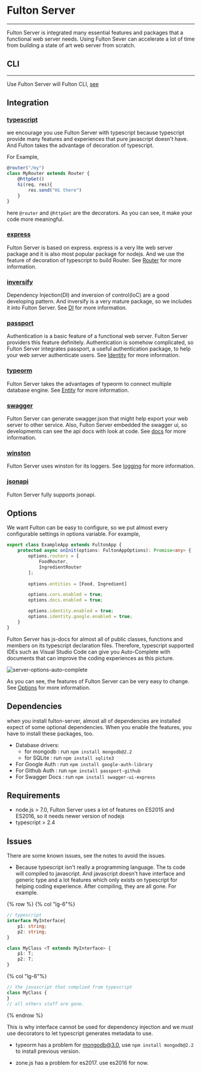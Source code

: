 # Fulton Server

---

Fulton Server is integrated many essential features and packages that a functional web server needs. Using Fulton Sever can accelerate a lot of time from building a state of art web server from scratch. 

## CLI
---
Use Fulton Server will Fulton CLI, [see](https://www.npmjs.com/package/fulton-cli)

## Integration

### [typescript](https://typescriptlang.org/)

we encourage you use Fulton Server with typescript because typescript provide many features and experiences that pure javascript doesn't have. And Fulton takes the advantage of decoration of typescript. 

For Example, 
``` typescript
@router("/my")
class MyRouter extends Router {
    @httpGet()
    hi(req, res){
        res.send("Hi there")
    }
}
```
here `@router` and `@httpGet` are the decorators. As you can see, it make your code more meaningful.

### [express](https://expressjs.com/) 

Fulton Server is based on express. express is a very lite web server package and it is also most popular package for nodejs. And we use the feature of decoration of typescript to build Router. See [Router](https://swarmnyc.gitbooks.io/fulton/content/features/router.html) for more information.


### [inversify](http://inversify.io/) 

Dependency Injection(DI) and inversion of control(IoC) are a good developing pattern. And inversify is a very mature package, so we includes it into Fulton Server. See [DI](https://swarmnyc.gitbooks.io/fulton/content/features/di.html) for more information.

### [passport](http://www.passportjs.org/)

Authentication is a basic feature of a functional web server. Fulton Server providers this feature definitely. Authentication is somehow complicated, so Fulton Server integrates passport, a useful authentication package, to help your web server authenticate users. See [Identity](https://swarmnyc.gitbooks.io/fulton/content/identity.html) for more information.

### [typeorm](http://typeorm.io)

Fulton Server takes the advantages of typeorm to connect multiple database engine. See [Entity](https://swarmnyc.gitbooks.io/fulton/content/features/entity.html) for more information.

### [swagger](http://swagger.io)

Fulton Server can generate swagger.json that might help export your web server to other service. Also, Fulton Server embedded the swagger ui, so developments can see the api docs with look at code. See [docs](https://swarmnyc.gitbooks.io/fulton/content/features/docs.html) for more information.


### [winston](https://github.com/winstonjs/winston) 

Fulton Server uses winston for its loggers. See [logging](https://swarmnyc.gitbooks.io/fulton/content/features/logging.html) for more information.

### [jsonapi](http://jsonapi.org/) 

Fulton Server fully supports jsonapi. 


## Options
We want Fulton can be easy to configure, so we put almost every configurable settings in options variable. 
For example,

``` typescript
export class ExampleApp extends FultonApp {
    protected async onInit(options: FultonAppOptions): Promise<any> {
        options.routers = [
            FoodRouter,
            IngredientRouter
        ];
        
        options.entities = [Food, Ingredient]

        options.cors.enabled = true;
        options.docs.enabled = true;

        options.identity.enabled = true;
        options.identity.google.enabled = true;
    }
}
```

Fulton Server has js-docs for almost all of public classes, functions and members on its typescript declaration files. Therefore, typescript supported IDEs such as Visual Studio Code can give you Auto-Complete with documents that can improve the coding experiences as this picture.

![server-options-auto-complete](/assets/server-options-auto-complete.gif) 

As you can see, the features of Fulton Server can be very easy to change. See [Options](https://swarmnyc.gitbooks.io/fulton/content/options.html) for more information.


## Dependencies 

when you install fulton-server, almost all of dependencies are installed expect of some optional dependencies. When you enable the features, you have to install these packages, too.

- Database drivers:
    - for mongodb : run `npm install mongodb@2.2`
    - for SQLite : run `npm install sqlite3`
- For Google Auth : run `npm install google-auth-library`
- For Github Auth : run `npm install passport-github`
- For Swagger Docs : run `npm install swagger-ui-express`
    

## Requirements
- node.js > 7.0, Fulton Server uses a lot of features on ES2015 and ES2016, so it needs newer version of nodejs
- typescript > 2.4

## Issues

There are some known issues, see the notes to avoid the issues.
- Because typescript isn't really a programming language. The ts code will compiled to javascript. And javascript doesn't have interface and generic type and a lot features which only exists on typescript for helping coding experience. After compiling, they are all gone. For example.

{% row %}
{% col "lg-6"%}
```typescript
// typescript
interface MyInterface{
    p1: string;
    p2: string;
}

class MyClass <T extends MyInterface> {
    p1: T;
    p2: T;
}

```
{% col "lg-6"%}
```javascript
// the javascript that complied from typescript
class MyClass {
}
// all others staff are gone.
```
{% endrow %}

This is why interface cannot be used for dependency injection and we must use decorators to let typescript generates metadata to use.

- typeorm has a problem for mongodb@3.0, use `npm install mongodb@2.2` to install previous version.

- zone.js has a problem for es2017. use es2016 for now.
